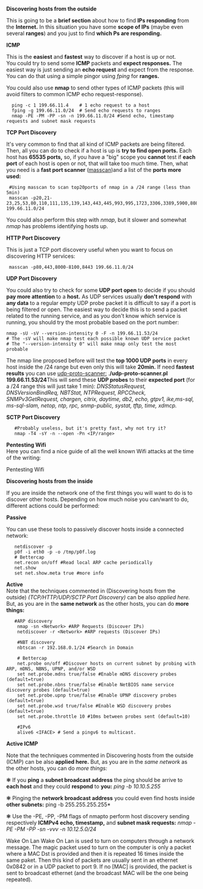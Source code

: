 **Discovering hosts from the outside** <br>

This is going to be a **brief section** about how to find **IPs responding** from the **Internet.**
In this situation you have some **scope of IPs** (maybe even several **ranges**) and you just to find **which Ps are responding.**

**ICMP** <br>

This is the **easiest** and **fastest** way to discover if a host is up or not.<br>
You could try to send some **ICMP** packets and **expect responses.** The easiest way is just sending an **echo request** and expect from the response. You can do that using a simple pingor using  *fping* for **ranges.** <br>

You could also use **nmap** to send other types of ICMP packets (this will avoid filters to common ICMP echo request-response).

      ping -c 1 199.66.11.4    # 1 echo request to a host
      fping -g 199.66.11.0/24  # Send echo requests to ranges
      nmap -PE -PM -PP -sn -n 199.66.11.0/24 #Send echo, timestamp requests and subnet mask requests

**TCP Port Discovery** <br>

It's very common to find that all kind of ICMP packets are being filtered. Then, all you can do to check if a host is up is **try to find open ports.** Each host has **65535 ports,** so, if you have a "big" scope you **cannot** test if **each port** of each host is open or not, that will take too much time.
Then, what you need is a **fast port scanner** ([masscan](https://github.com/robertdavidgraham/masscan))and a list of the **ports more used:**

     #Using masscan to scan top20ports of nmap in a /24 range (less than 5min)
     masscan -p20,21-23,25,53,80,110,111,135,139,143,443,445,993,995,1723,3306,3389,5900,8080 199.66.11.0/24

You could also perform this step with *nmap*, but it slower and somewhat *nmap* has problems identifying hosts up.

**HTTP Port Discovery** <br>

This is just a TCP port discovery useful when you want to focus on discovering HTTP services:
    
     masscan -p80,443,8000-8100,8443 199.66.11.0/24

**UDP Port Discovery**<br>

You could also try to check for some **UDP port open** to decide if you should **pay more attention** to a **host.** As UDP services usually **don't respond** with **any data** to a regular empty UDP probe packet it is difficult to say if a port is being filtered or open. The easiest way to decide this is to send a packet related to the running service, and as you don't know which service is running, you should try the most probable based on the port number:

    nmap -sU -sV --version-intensity 0 -F -n 199.66.11.53/24
    # The -sV will make nmap test each possible known UDP service packet
    # The "--version-intensity 0" will make nmap only test the most probable

The nmap line proposed before will test the **top 1000 UDP ports** in every host inside the /24 range but even only this will take **20min.** If need **fastest results** you can use [udp-proto-scanner:](https://github.com/CiscoCXSecurity/udp-proto-scanner) .**/udp-proto-scanner.pl 199.66.11.53/24**This will send these **UDP probes** to their **expected port** (for a /24 range this will just take 1 min): *DNSStatusRequest, DNSVersionBindReq, NBTStat, NTPRequest, RPCCheck, SNMPv3GetRequest, chargen, citrix, daytime, db2, echo, gtpv1, ike,ms-sql, ms-sql-slam, netop, ntp, rpc, snmp-public, systat, tftp, time, xdmcp.*

**SCTP Port Discovery** <br>

       #Probably useless, but it's pretty fast, why not try it?
       nmap -T4 -sY -n --open -Pn <IP/range>

**Pentesting Wifi** <br>
Here you can find a nice guide of all the well known Wifi attacks at the time of the writing:

Pentesting Wifi

**Discovering hosts from the inside**<br>

If you are inside the network one of the first things you will want to do is to discover other hosts. Depending on how much noise you can/want to do, different actions could be performed:

**Passive** <br>

You can use these tools to passively discover hosts inside a connected network:

       netdiscover -p
       p0f -i eth0 -p -o /tmp/p0f.log
       # Bettercap
       net.recon on/off #Read local ARP cache periodically
       net.show
       set net.show.meta true #more info

**Active**<br>
Note that the techniques commented in (Discovering hosts from the outside) *(TCP/HTTP/UDP/SCTP Port Discovery)* can be also *applied here.*
But, as you are in the **same network** as the other hosts, you can do **more things:**

       #ARP discovery
        nmap -sn <Network> #ARP Requests (Discover IPs)
        netdiscover -r <Network> #ARP requests (Discover IPs)

        #NBT discovery
        nbtscan -r 192.168.0.1/24 #Search in Domain

        # Bettercap
        net.probe on/off #Discover hosts on current subnet by probing with ARP, mDNS, NBNS, UPNP, and/or WSD
        set net.probe.mdns true/false #Enable mDNS discovery probes (default=true)
        set net.probe.nbns true/false #Enable NetBIOS name service discovery probes (default=true)
        set net.probe.upnp true/false #Enable UPNP discovery probes (default=true)
        set net.probe.wsd true/false #Enable WSD discovery probes (default=true)
        set net.probe.throttle 10 #10ms between probes sent (default=10)

        #IPv6
        alive6 <IFACE> # Send a pingv6 to multicast.

**Active ICMP** 

Note that the techniques commented in Discovering hosts from the outside (ICMP) can be also **applied here.**
But, as you are in the *same network* as the other hosts, you can do *more things:*

❃ If you **ping** a **subnet broadcast address** the ping should be arrive to **each host** and they could **respond** to **you:** *ping -b 10.10.5.255*

❃ Pinging the **network broadcast address** you could even find hosts inside **other subnets:** ping -b 255.255.255.255*

❃ Use the   -PE,   -PP, -PM flags of nmapto perform host discovery sending respectively **ICMPv4 echo, timestamp,** and **subnet mask requests:** *nmap -PE -PM -PP -sn -vvv -n 10.12.5.0/24*



Wake On Lan
Wake On Lan is used to turn on computers through a network message. The magic packet used to turn on the computer is only a packet where a MAC Dst is provided and then it is repeated 16 times inside the same paket.
Then this kind of packets are usually sent in an ethernet 0x0842 or in a UDP packet to port 9.
If no [MAC] is provided, the packet is sent to broadcast ethernet (and the broadcast MAC will be the one being repeated).
